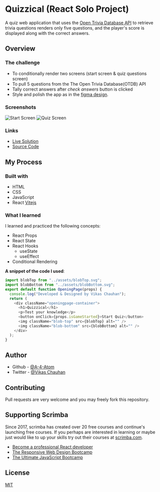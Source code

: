 
# Quizzical (React Solo Project)

A quiz web application that uses the [Open Trivia Database API](https://opentdb.com/api_config.php) to retrieve trivia questions renders only five questions, and the player's score is displayed along with the correct answers.
## Overview

### The challenge

- To conditionally render two screens (start screen & quiz questions screen)
- To pull 5 questions from the The Open Trivia Database(OTDB) API
- Tally correct answers after _check answers_ button is clicked
- Style and polish the app as in the [figma design](https://www.figma.com/file/E9S5iPcm10f0RIHK8mCqKL/Quizzical-App?node-id=0%3A1).

### Screenshots

![Start Screen](https://user-images.githubusercontent.com/84665360/145670761-bebd9130-ea1f-4dea-9f38-e4fd3aed1c64.png)
![Quiz Screen](https://user-images.githubusercontent.com/84665360/145670794-dc8b761f-29e8-4d70-b779-6ddc988cd5b6.png)

### Links

- [Live Solution](https://myquizzical.web.app)
- [Source Code](https://github.com/A-4-Atom/Quizzical)

## My Process

### Built with

- HTML
- CSS
- JavaScript
- React [Vitejs](https://vitejs.dev/)

### What I learned

I learned and practiced the following concepts:

- React Props
- React State
- React Hooks
  - useState
  - useEffect
- Conditional Rendering

**A snippet of the code I used**:

```javascript
import blobTop from "../assets/blobTop.svg";
import blobBottom from "../assets/blobBottom.svg";
export default function OpeningPage(props) {
  console.log("Developed & Designed by Vikas Chauhan");
  return (
    <div className="openingpage-container">
      <h1>Quizzical</h1>
      <p>Test your knowledge</p>
      <button onClick={props.isGameStarted}>Start Quiz</button>
      <img className="blob-top" src={blobTop} alt="" />
      <img className="blob-bottom" src={blobBottom} alt="" />
    </div>
  );
}
```

## Author

- Github - [@A-4-Atom](https://github.com/A-4-Atom)
- Twitter - [@Vikas Chauhan](https://twitter.com/A_4_Atom)

## Contributing

Pull requests are very welcome and you may freely fork this repository.

## Supporting Scrimba

Since 2017, scrimba has created over 20 free courses and continue's launching free courses. If you perhaps are interested in learning or maybe just would like to up your skills try out their courses at [scrimba.com](www.scrimba.com).

- [Become a professional React developer](https://scrimba.com/course/greact)
- [The Responsive Web Design Bootcamp](https://scrimba.com/course/gresponsive)
- [The Ultimate JavaScript Bootcamp](https://scrimba.com/course/gjavascript)

## License

[MIT](https://choosealicense.com/licenses/mit/)